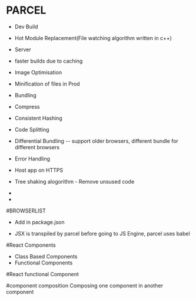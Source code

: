 # PARCEL
- Dev Build
- Hot Module Replacement(File watching algorithm written in c++)
- Server 
- faster builds due to caching
- Image Optimisation
- Minification of files in Prod
- Bundling
- Compress
- Consistent Hashing
- Code Splitting
- Differential Bundling -- support older browsers, different bundle for different browsers
- Error Handling
- Host app on HTTPS
- Tree shaking alogorithm - Remove unsused code 

- 
- 

#BROWSERLIST
- Add in package.json


- JSX is transpiled by parcel before going to JS Engine, parcel uses babel


#React Components
- Class Based Components
- Functional Components

#React functional Component

#component composition 
Composing one component in another component
